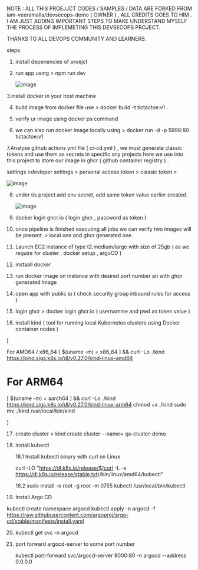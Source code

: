 
NOTE : ALL THIS PROEJJCT CODES / SAMPLES / DATA ARE FORKED FROM   iam-veeramalla/devsecops-demo ( OWNER ) . ALL CREDITS GOES TO HIM . I AM JUST ADDING IMPORTANT STEPS TO MAKE UNDERSTAND MYSELF THE  PROCESS OF IMPLEMETING THIS DEVSECOPS PROJECT. 

THANKS TO ALL DEVOPS COMMUNITY AND LEARNERS.

steps: 


1. install depenencies of proejct

2. run app using > npm run dev

   ![image](https://github.com/user-attachments/assets/31b5f001-bb9b-41b4-b107-5ae1fb9171fd)



3.install docker in your host machine 


4. build image from docker file use > docker build -t tictactoe:v1 .

5. verify ur image using docker ps command

6. we can also run docker image locally using > docker run -d -p 5998:80 tictactoe:v1

7.Analyse github actions yml file ( ci-cd.yml ) , we must generate classic tokens and use them as secrets in specific any  projects 
here we use into this project to store our image in ghcr ( github container registry ) .


settings >devloper settings >  personal access token > classic token > 

![image](https://github.com/user-attachments/assets/86f9832b-8d1e-42b3-b69e-2be042e75e99)


8. under tis project add env secret, add same token value earlier created.

   ![image](https://github.com/user-attachments/assets/d23d58b0-9500-4aab-b31f-1a93ece12280)


9. docker login ghcr.io  ( login ghcr , password as token )

10. once pipeline is finished executing all jobs we can verify two images will be present .> local one and ghcr generated one.

11. Launch EC2 instance of type t2.medium/large with size of 25gb ( as we require for cluster , docker setup , argoCD )

12. instaall docker

13. run docker image on instance with desired port number an with ghcr generated image

14. open app with public ip ( check security group inbound rules for access )

15. login  ghcr > docker login ghcr.io ( usernamme and pwd as token value )

16. install kind ( tool for running local Kubernetes clusters using Docker container nodes )

    
[

For AMD64 / x86_64
[ $(uname -m) = x86_64 ] && curl -Lo ./kind https://kind.sigs.k8s.io/dl/v0.27.0/kind-linux-amd64
# For ARM64
[ $(uname -m) = aarch64 ] && curl -Lo ./kind https://kind.sigs.k8s.io/dl/v0.27.0/kind-linux-arm64
chmod +x ./kind
sudo mv ./kind /usr/local/bin/kind


]


17. create cluster > kind create cluster --name= qa-cluster-demo

18. install kubectl


     18.1   Install kubectl binary with curl on Linux

      curl -LO "https://dl.k8s.io/release/$(curl -L -s https://dl.k8s.io/release/stable.txt)/bin/linux/amd64/kubectl"


     18.2   sudo install -o root -g root -m 0755 kubectl /usr/local/bin/kubectl



19.  Install Argo CD
    

kubectl create namespace argocd
kubectl apply -n argocd -f https://raw.githubusercontent.com/argoproj/argo-cd/stable/manifests/install.yaml


20. kubectl get svc -n argocd

21. port forward argocd-server to some port number

    kubectl port-forward svc/argocd-server 9000:80 -n argocd --address 0.0.0.0
